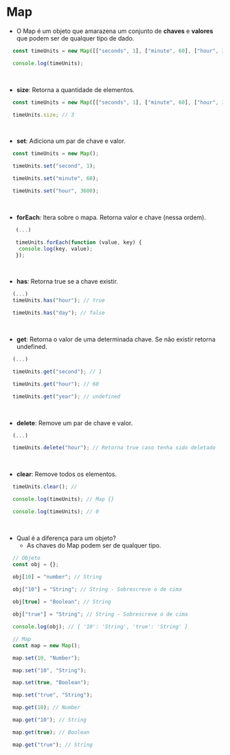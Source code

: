 # Map

- O Map é um objeto que amarazena um conjunto de **chaves** e **valores** que podem ser de qualquer tipo de dado.

```js
  const timeUnits = new Map([["seconds", 1], ["minute", 60], ["hour", 3600]]);

  console.log(timeUnits);
```

<br>

- **size**: Retorna a quantidade de elementos.
  
```js
  const timeUnits = new Map([["seconds", 1], ["minute", 60], ["hour", 3600]]);

  timeUnits.size; // 3 
```
<br>

- **set**: Adiciona um par de chave e valor.

```js
  const timeUnits = new Map();

  timeUnits.set("second", 1);

  timeUnits.set("minute", 60);

  timeUnits.set("hour", 3600);
```
<br>

- **forEach**: Itera sobre o mapa. Retorna valor e chave (nessa ordem).

```js
   (...)

   timeUnits.forEach(function (value, key) {
    console.log(key, value);
   }); 
```
<br>

- **has**: Retorna true se a chave existir.

```js
  (...)
  timeUnits.has("hour"); // true

  timeUnits.has("day"); // false
```
<br>

- **get**: Retorna o valor de uma determinada chave. Se não existir retorna undefined.

```js
  (...)

  timeUnits.get("second"); // 1

  timeUnits.get("hour"); // 60

  timeUnits.get("year"); // undefined
```
<br>

- **delete**: Remove um par de chave e valor.

```js
  (...)

  timeUnits.delete("hour"); // Retorna true caso tenha sido deletado
```
<br>

- **clear**: Remove todos os elementos.

```js
  timeUnits.clear(); // 

  console.log(timeUnits); // Map {}

  console.log(timeUnits); // 0
```
<br>

- Qual é a diferença para um objeto?
  - As chaves do Map podem ser de qualquer tipo.

```js
  // Objeto
  const obj = {};

  obj[10] = "number"; // String
 
  obj["10"] = "String"; // String - Sobrescreve o de cima

  obj[true] = "Boolean"; // String

  obj["true"] = "String"; // String - Sobrescreve o de cima

  console.log(obj); // { '10': 'String', 'true': 'String' }
```

```js
  // Map
  const map = new Map();

  map.set(10, "Number");

  map.set("10", "String");

  map.set(true, "Boolean");

  map.set("true", "String");

  map.get(10); // Number

  map.get("10"); // String

  map.get(true); // Boolean

  map.get("true"); // String
```

